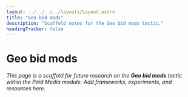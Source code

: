 ```yaml
---
layout: ../../../../layouts/Layout.astro
title: "Geo bid mods"
description: "Scaffold notes for the Geo bid mods tactic."
headingTracker: false
---
```

# Geo bid mods

_This page is a scaffold for future research on the **Geo bid mods** tactic within the Paid Media module. Add frameworks, experiments, and resources here._
